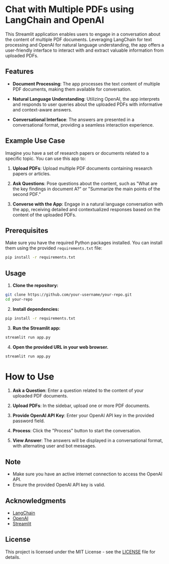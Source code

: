 # Chat with Multiple PDFs using LangChain and OpenAI

This Streamlit application enables users to engage in a conversation about the content of multiple PDF documents. Leveraging LangChain for text processing and OpenAI for natural language understanding, the app offers a user-friendly interface to interact with and extract valuable information from uploaded PDFs.

## Features

- **Document Processing**: The app processes the text content of multiple PDF documents, making them available for conversation.

- **Natural Language Understanding**: Utilizing OpenAI, the app interprets and responds to user queries about the uploaded PDFs with informative and context-aware answers.

- **Conversational Interface**: The answers are presented in a conversational format, providing a seamless interaction experience.

## Example Use Case

Imagine you have a set of research papers or documents related to a specific topic. You can use this app to:

1. **Upload PDFs**: Upload multiple PDF documents containing research papers or articles.

2. **Ask Questions**: Pose questions about the content, such as "What are the key findings in document A?" or "Summarize the main points of the second PDF."

3. **Converse with the App**: Engage in a natural language conversation with the app, receiving detailed and contextualized responses based on the content of the uploaded PDFs.

## Prerequisites

Make sure you have the required Python packages installed. You can install them using the provided `requirements.txt` file:

```bash
pip install -r requirements.txt
```

## Usage

1. **Clone the repository:**
  ```bash
  git clone https://github.com/your-username/your-repo.git
  cd your-repo
  ```

2. **Install dependencies:**
  ```bash
  pip install -r requirements.txt
  ```

3. **Run the Streamlit app:**
  ```bash
  streamlit run app.py
  ```

4. **Open the provided URL in your web browser.**
  ```bash
  streamlit run app.py
  ```

# How to Use

1. **Ask a Question**: Enter a question related to the content of your uploaded PDF documents.

2. **Upload PDFs**: In the sidebar, upload one or more PDF documents.

3. **Provide OpenAI API Key**: Enter your OpenAI API key in the provided password field.

4. **Process**: Click the "Process" button to start the conversation.

5. **View Answer**: The answers will be displayed in a conversational format, with alternating user and bot messages.

## Note

- Make sure you have an active internet connection to access the OpenAI API.
- Ensure the provided OpenAI API key is valid.

## Acknowledgments

- [LangChain](https://github.com/langchain)
- [OpenAI](https://platform.openai.com/)
- [Streamlit](https://streamlit.io/)

## License

This project is licensed under the MIT License - see the [LICENSE](LICENSE) file for details.
